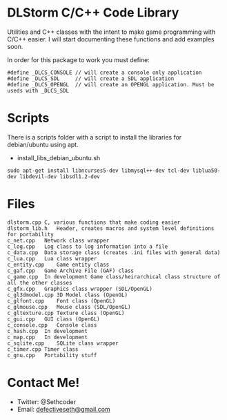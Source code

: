 # DLStorm C/C++ Code Library

Utilities and C++ classes with the intent to make game programming with C/C++ easier.
I will start documenting these functions and add examples soon.

In order for this package to work you must define:

```
#define _DLCS_CONSOLE // will create a console only application
#define _DLCS_SDL     // will create a SDL application
#define _DLCS_OPENGL  // will create an OPENGL application. Must be useds with _DLCS_SDL
```

# Scripts

There is a scripts folder with a script to install the libraries for debian/ubuntu using apt.

- install_libs_debian_ubuntu.sh
```
sudo apt-get install libncurses5-dev libmysql++-dev tcl-dev liblua50-dev libdevil-dev libsdl1.2-dev
```

# Files

```
dlstorm.cpp	C, various functions that make coding easier
dlstorm_lib.h	Header, creates macros and system level definitions for portability
c_net.cpp	Network class wrapper
c_log.cpp	Log class to log information into a file
c_data.cpp	Data storage class (creates .ini files with general data)
c_lua.cpp	Lua class wrapper
c_entity.cpp	Game entity class
c_gaf.cpp	Game Archive File (GAF) class
c_game.cpp	In development Game class/heirarchical class structure of all the other classes
c_gfx.cpp	Graphics class wrapper (SDL/OpenGL)
c_gl3dmodel.cpp	3D Model class (OpenGL)
c_glfont.cpp	Font class (OpenGL)
c_glmouse.cpp	Mouse class (SDL/OpenGL)
c_gltexture.cpp	Texture class (OpenGL)
c_gui.cpp	GUI class (OpenGL)
c_console.cpp	Console class
c_hash.cpp	In development
c_map.cpp	In development
c_sqlite.cpp	SQLite class wrapper
c_timer.cpp	Timer class
c_gnu.cpp	Portability stuff
```

# Contact Me!
 
- Twitter: @Sethcoder
- Email: defectiveseth@gmail.com

